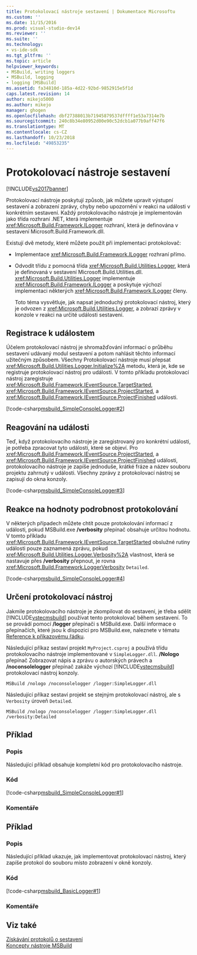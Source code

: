 ```yaml
---
title: Protokolovací nástroje sestavení | Dokumentace Microsoftu
ms.custom: ''
ms.date: 11/15/2016
ms.prod: visual-studio-dev14
ms.reviewer: ''
ms.suite: ''
ms.technology:
- vs-ide-sdk
ms.tgt_pltfrm: ''
ms.topic: article
helpviewer_keywords:
- MSBuild, writing loggers
- MSBuild, logging
- logging [MSBuild]
ms.assetid: fa34810d-185a-4d22-92bd-9852915e5f1d
caps.latest.revision: 14
author: mikejo5000
ms.author: mikejo
manager: ghogen
ms.openlocfilehash: dbf27388013b71945879537dffff1e53a7314e7b
ms.sourcegitcommit: 240c8b34e80952d00e90c52dcb1a077b9aff47f6
ms.translationtype: MT
ms.contentlocale: cs-CZ
ms.lasthandoff: 10/23/2018
ms.locfileid: "49853235"
---
```

# <a name="build-loggers"></a>Protokolovací nástroje sestavení
[!INCLUDE[vs2017banner](../includes/vs2017banner.md)]

  
Protokolovací nástroje poskytují způsob, jak můžete upravit výstupní sestavení a zobrazení zprávy, chyby nebo upozornění v reakci na události v konkrétním sestavení. Každý protokolovacího nástroje je implementován jako třída rozhraní .NET, která implementuje <xref:Microsoft.Build.Framework.ILogger> rozhraní, která je definována v sestavení Microsoft.Build.Framework.dll.  
  
 Existují dvě metody, které můžete použít při implementaci protokolovač:  
  
- Implementace <xref:Microsoft.Build.Framework.ILogger> rozhraní přímo.  
  
- Odvodit třídu z pomocná třída <xref:Microsoft.Build.Utilities.Logger>, která je definovaná v sestavení Microsoft.Build.Utilities.dll. <xref:Microsoft.Build.Utilities.Logger> implementuje <xref:Microsoft.Build.Framework.ILogger> a poskytuje výchozí implementaci některých <xref:Microsoft.Build.Framework.ILogger> členy.  
  
  Toto téma vysvětluje, jak napsat jednoduchý protokolovací nástroj, který je odvozen z <xref:Microsoft.Build.Utilities.Logger>, a zobrazí zprávy v konzole v reakci na určité události sestavení.  
  
## <a name="registering-for-events"></a>Registrace k událostem  
 Účelem protokolovací nástroj je shromažďování informací o průběhu sestavení udávaný modul sestavení a potom nahlásit těchto informací užitečným způsobem. Všechny Protokolovací nástroje musí přepsat <xref:Microsoft.Build.Utilities.Logger.Initialize%2A> metodu, která je, kde se registruje protokolovací nástroj pro události. V tomto příkladu protokolovací nástroj zaregistruje <xref:Microsoft.Build.Framework.IEventSource.TargetStarted>, <xref:Microsoft.Build.Framework.IEventSource.ProjectStarted>, a <xref:Microsoft.Build.Framework.IEventSource.ProjectFinished> události.  
  
 [!code-csharp[msbuild_SimpleConsoleLogger#2](../snippets/csharp/VS_Snippets_Misc/msbuild_SimpleConsoleLogger/CS/msbuild_SimpleConsoleLogger.cs#2)]  
  
## <a name="responding-to-events"></a>Reagování na události  
 Teď, když protokolovacího nástroje je zaregistrovaný pro konkrétní události, je potřeba zpracovat tyto události, které se objeví. Pro <xref:Microsoft.Build.Framework.IEventSource.ProjectStarted>, a <xref:Microsoft.Build.Framework.IEventSource.ProjectFinished> události, protokolovacího nástroje je zapíše jednoduše, krátké fráze a název souboru projektu zahrnutý v události. Všechny zprávy z protokolovací nástroj se zapisují do okna konzoly.  
  
 [!code-csharp[msbuild_SimpleConsoleLogger#3](../snippets/csharp/VS_Snippets_Misc/msbuild_SimpleConsoleLogger/CS/msbuild_SimpleConsoleLogger.cs#3)]  
  
## <a name="responding-to-logger-verbosity-values"></a>Reakce na hodnoty podrobnost protokolování  
 V některých případech můžete chtít pouze protokolování informací z události, pokud MSBuild.exe **/verbosity** přepínač obsahuje určitou hodnotu. V tomto příkladu <xref:Microsoft.Build.Framework.IEventSource.TargetStarted> obslužné rutiny události pouze zaznamená zprávu, pokud <xref:Microsoft.Build.Utilities.Logger.Verbosity%2A> vlastnost, která se nastavuje přes **/verbosity** přepnout, je rovna <xref:Microsoft.Build.Framework.LoggerVerbosity> `Detailed`.  
  
 [!code-csharp[msbuild_SimpleConsoleLogger#4](../snippets/csharp/VS_Snippets_Misc/msbuild_SimpleConsoleLogger/CS/msbuild_SimpleConsoleLogger.cs#4)]  
  
## <a name="specifying-a-logger"></a>Určení protokolovací nástroj  
 Jakmile protokolovacího nástroje je zkompilovat do sestavení, je třeba sdělit [!INCLUDE[vstecmsbuild](../includes/vstecmsbuild-md.md)] používat tento protokolovač během sestavení. To se provádí pomocí **/logger** přepínači s MSBuild.exe. Další informace o přepínačích, které jsou k dispozici pro MSBuild.exe, naleznete v tématu [Reference k příkazovému řádku](../msbuild/msbuild-command-line-reference.md).  
  
 Následující příkaz sestaví projekt `MyProject.csproj` a používá třídu protokolovacího nástroje implementované v `SimpleLogger.dll`. **/Nologo** přepínač Zobrazovat nápis a zprávu o autorských právech a **/noconsolelogger** přepínač zakáže výchozí [!INCLUDE[vstecmsbuild](../includes/vstecmsbuild-md.md)] protokolovací nástroj konzoly.  
  
```  
MSBuild /nologo /noconsolelogger /logger:SimpleLogger.dll  
```  
  
 Následující příkaz sestaví projekt se stejným protokolovací nástroj, ale s `Verbosity` úroveň `Detailed`.  
  
```  
MSBuild /nologo /noconsolelogger /logger:SimpleLogger.dll /verbosity:Detailed  
```  
  
## <a name="example"></a>Příklad  
  
### <a name="description"></a>Popis  
 Následující příklad obsahuje kompletní kód pro protokolovacího nástroje.  
  
### <a name="code"></a>Kód  
 [!code-csharp[msbuild_SimpleConsoleLogger#1](../snippets/csharp/VS_Snippets_Misc/msbuild_SimpleConsoleLogger/CS/msbuild_SimpleConsoleLogger.cs#1)]  
  
### <a name="comments"></a>Komentáře  
  
## <a name="example"></a>Příklad  
  
### <a name="description"></a>Popis  
 Následující příklad ukazuje, jak implementovat protokolovací nástroj, který zapíše protokol do souboru místo zobrazení v okně konzoly.  
  
### <a name="code"></a>Kód  
 [!code-csharp[msbuild_BasicLogger#1](../snippets/csharp/VS_Snippets_Misc/msbuild_BasicLogger/CS/msbuild_BasicLogger.cs#1)]  
  
### <a name="comments"></a>Komentáře  
  
## <a name="see-also"></a>Viz také  
 [Získávání protokolů o sestavení](../msbuild/obtaining-build-logs-with-msbuild.md)   
 [Koncepty nástroje MSBuild](../msbuild/msbuild-concepts.md)



